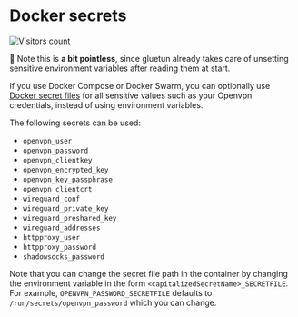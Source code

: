 # Docker secrets

![Visitors count](https://visitor-badge.laobi.icu/badge?page_id=gluetun.setup.docker-secrets)

💁 Note this is **a bit pointless**, since gluetun already takes care of unsetting sensitive environment variables after reading them at start.

If you use Docker Compose or Docker Swarm, you can optionally use [Docker secret files](https://docs.docker.com/engine/swarm/secrets/) for all sensitive values such as your Openvpn credentials, instead of using environment variables.

The following secrets can be used:

- `openvpn_user`
- `openvpn_password`
- `openvpn_clientkey`
- `openvpn_encrypted_key`
- `openvpn_key_passphrase`
- `openvpn_clientcrt`
- `wireguard_conf`
- `wireguard_private_key`
- `wireguard_preshared_key`
- `wireguard_addresses`
- `httpproxy_user`
- `httpproxy_password`
- `shadowsocks_password`

Note that you can change the secret file path in the container by changing the environment variable in the form `<capitalizedSecretName>_SECRETFILE`.
For example, `OPENVPN_PASSWORD_SECRETFILE` defaults to `/run/secrets/openvpn_password` which you can change.
